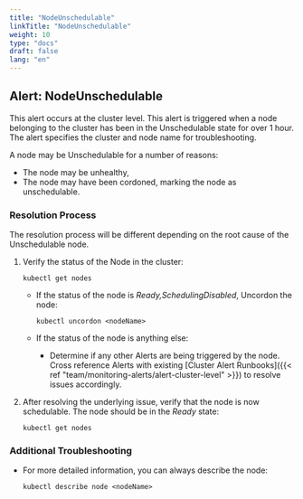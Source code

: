 ```yaml
---
title: "NodeUnschedulable"
linkTitle: "NodeUnschedulable"
weight: 10
type: "docs"
draft: false
lang: "en"
---
```


## Alert: NodeUnschedulable

This alert occurs at the cluster level. This alert is triggered when a node belonging to the cluster has been in the Unschedulable state for over 1 hour. The alert specifies the cluster and node name for troubleshooting.

A node may be Unschedulable for a number of reasons:
- The node may be unhealthy,
- The node may have been cordoned, marking the node as unschedulable.

### Resolution Process

The resolution process will be different depending on the root cause of the Unschedulable node.

1. Verify the status of the Node in the cluster:

    `kubectl get nodes`

    - If the status of the node is *Ready,SchedulingDisabled*, Uncordon the node:

        `kubectl uncordon <nodeName>`

    - If the status of the node is anything else:

        - Determine if any other Alerts are being triggered by the node. Cross reference Alerts with existing [Cluster Alert Runbooks]({{< ref "team/monitoring-alerts/alert-cluster-level" >}}) to resolve issues accordingly.

2. After resolving the underlying issue, verify that the node is now schedulable. The node should be in the *Ready* state:

    `kubectl get nodes`

### Additional Troubleshooting

- For more detailed information, you can always describe the node:

    `kubectl describe node <nodeName>`

